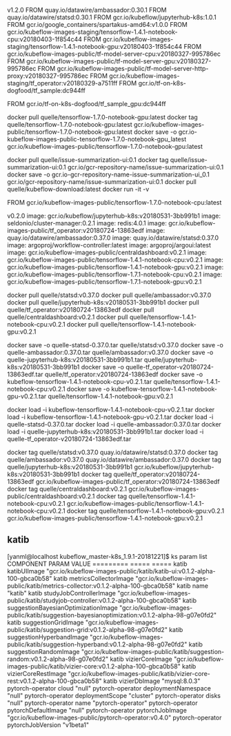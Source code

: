 v1.2.0
FROM quay.io/datawire/ambassador:0.30.1
FROM quay.io/datawire/statsd:0.30.1
FROM gcr.io/kubeflow/jupyterhub-k8s:1.0.1
FROM gcr.io/google_containers/spartakus-amd64:v1.0.0
FROM gcr.io/kubeflow-images-staging/tensorflow-1.4.1-notebook-cpu:v20180403-1f854c44
FROM gcr.io/kubeflow-images-staging/tensorflow-1.4.1-notebook-gpu:v20180403-1f854c44
FROM gcr.io/kubeflow-images-public/tf-model-server-cpu:v20180327-995786ec
FROM gcr.io/kubeflow-images-public/tf-model-server-gpu:v20180327-995786ec
FROM gcr.io/kubeflow-images-public/tf-model-server-http-proxy:v20180327-995786ec
FROM gcr.io/kubeflow-images-staging/tf_operator:v20180329-a7511ff
FROM gcr.io/tf-on-k8s-dogfood/tf_sample:dc944ff

FROM gcr.io/tf-on-k8s-dogfood/tf_sample_gpu:dc944ff




docker pull quelle/tensorflow-1.7.0-notebook-gpu:latest
docker tag quelle/tensorflow-1.7.0-notebook-gpu:latest  gcr.io/kubeflow-images-public/tensorflow-1.7.0-notebook-gpu:latest
docker save -o gcr.io-kubeflow-images-public-tensorflow-1.7.0-notebook-gpu_latest gcr.io/kubeflow-images-public/tensorflow-1.7.0-notebook-gpu:latest

docker pull quelle/issue-summarization-ui:0.1
docker tag quelle/issue-summarization-ui:0.1 gcr.io/gcr-repository-name/issue-summarization-ui:0.1
docker save -o gcr.io-gcr-repository-name-issue-summarization-ui_0.1 gcr.io/gcr-repository-name/issue-summarization-ui:0.1
docker pull quelle/kubeflow-download:latest
docker run -it -v



FROM gcr.io/kubeflow-images-public/tensorflow-1.7.0-notebook-cpu:latest


v0.2.0
image: gcr.io/kubeflow/jupyterhub-k8s:v20180531-3bb991b1
image: seldonio/cluster-manager:0.2.1
image: redis:4.0.1
image: gcr.io/kubeflow-images-public/tf_operator:v20180724-13863edf
image: quay.io/datawire/ambassador:0.37.0
image: quay.io/datawire/statsd:0.37.0
image: argoproj/workflow-controller:latest
image: argoproj/argoui:latest
image: gcr.io/kubeflow-images-public/centraldashboard:v0.2.1
image: gcr.io/kubeflow-images-public/tensorflow-1.4.1-notebook-cpu:v0.2.1
image: gcr.io/kubeflow-images-public/tensorflow-1.4.1-notebook-gpu:v0.2.1
image: gcr.io/kubeflow-images-public/tensorflow-1.7.1-notebook-cpu:v0.2.1
image: gcr.io/kubeflow-images-public/tensorflow-1.7.1-notebook-gpu:v0.2.1

docker pull quelle/statsd:v0.37.0
docker pull quelle/ambassador:v0.37.0
docker pull quelle/jupyterhub-k8s:v20180531-3bb991b1
docker pull quelle/tf_operator:v20180724-13863edf
docker pull quelle/centraldashboard:v0.2.1
docker pull quelle/tensorflow-1.4.1-notebook-cpu:v0.2.1
docker pull quelle/tensorflow-1.4.1-notebook-gpu:v0.2.1

docker save -o  quelle-statsd-0.37.0.tar quelle/statsd:v0.37.0
docker save -o  quelle-ambassador:0.37.0.tar quelle/ambassador:v0.37.0
docker save -o  quelle-jupyterhub-k8s:v20180531-3bb991b1.tar quelle/jupyterhub-k8s:v20180531-3bb991b1
docker save -o  quelle-tf_operator-v20180724-13863edf.tar quelle/tf_operator:v20180724-13863edf
docker save -o kubeflow-tensorflow-1.4.1-notebook-cpu-v0.2.1.tar quelle/tensorflow-1.4.1-notebook-cpu:v0.2.1
docker save -o kubeflow-tensorflow-1.4.1-notebook-gpu-v0.2.1.tar  quelle/tensorflow-1.4.1-notebook-gpu:v0.2.1

docker load -i kubeflow-tensorflow-1.4.1-notebook-cpu-v0.2.1.tar
docker load -i kubeflow-tensorflow-1.4.1-notebook-gpu-v0.2.1.tar
docker  load -i  quelle-statsd-0.37.0.tar 
docker  load -i  quelle-ambassador:0.37.0.tar 
docker  load -i  quelle-jupyterhub-k8s:v20180531-3bb991b1.tar 
docker  load -i  quelle-tf_operator-v20180724-13863edf.tar 

docker  tag quelle/statsd:v0.37.0   quay.io/datawire/statsd:0.37.0
docker  tag quelle/ambassador:v0.37.0 quay.io/datawire/ambassador:0.37.0
docker  tag quelle/jupyterhub-k8s:v20180531-3bb991b1   gcr.io/kubeflow/jupyterhub-k8s:v20180531-3bb991b1
docker  tag quelle/tf_operator:v20180724-13863edf  gcr.io/kubeflow-images-public/tf_operator:v20180724-13863edf
docker  tag quelle/centraldashboard:v0.2.1 gcr.io/kubeflow-images-public/centraldashboard:v0.2.1
docker  tag quelle/tensorflow-1.4.1-notebook-cpu:v0.2.1 gcr.io/kubeflow-images-public/tensorflow-1.4.1-notebook-cpu:v0.2.1
docker  tag quelle/tensorflow-1.4.1-notebook-gpu:v0.2.1 gcr.io/kubeflow-images-public/tensorflow-1.4.1-notebook-gpu:v0.2.1


## katib
[yanml@localhost kubeflow_master-k8s_1.9.1-20181221]$ ks param list
COMPONENT        PARAM                               VALUE
=========        =====                               =====
katib            katibUIImage                        "gcr.io/kubeflow-images-public/katib/katib-ui:v0.1.2-alpha-100-gbca0b58"
katib            metricsCollectorImage               "gcr.io/kubeflow-images-public/katib/metrics-collector:v0.1.2-alpha-100-gbca0b58"
katib            name                                "katib"
katib            studyJobControllerImage             "gcr.io/kubeflow-images-public/katib/studyjob-controller:v0.1.2-alpha-100-gbca0b58"
katib            suggestionBayesianOptimizationImage "gcr.io/kubeflow-images-public/katib/suggestion-bayesianoptimization:v0.1.2-alpha-98-g07e0fd2"
katib            suggestionGridImage                 "gcr.io/kubeflow-images-public/katib/suggestion-grid:v0.1.2-alpha-98-g07e0fd2"
katib            suggestionHyperbandImage            "gcr.io/kubeflow-images-public/katib/suggestion-hyperband:v0.1.2-alpha-98-g07e0fd2"
katib            suggestionRandomImage               "gcr.io/kubeflow-images-public/katib/suggestion-random:v0.1.2-alpha-98-g07e0fd2"
katib            vizierCoreImage                     "gcr.io/kubeflow-images-public/katib/vizier-core:v0.1.2-alpha-100-gbca0b58"
katib            vizierCoreRestImage                 "gcr.io/kubeflow-images-public/katib/vizier-core-rest:v0.1.2-alpha-100-gbca0b58"
katib            vizierDbImage                       "mysql:8.0.3"
pytorch-operator cloud                               "null"
pytorch-operator deploymentNamespace                 "null"
pytorch-operator deploymentScope                     "cluster"
pytorch-operator disks                               "null"
pytorch-operator name                                "pytorch-operator"
pytorch-operator pytorchDefaultImage                 "null"
pytorch-operator pytorchJobImage                     "gcr.io/kubeflow-images-public/pytorch-operator:v0.4.0"
pytorch-operator pytorchJobVersion                   "v1beta1"